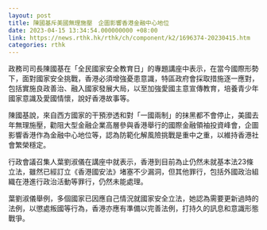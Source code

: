 ```yaml
---
layout: post
title: 陳國基斥美國無理施壓　企圖影響香港金融中心地位
date: 2023-04-15 13:34:54.000000000 +08:00
link: https://news.rthk.hk/rthk/ch/component/k2/1696374-20230415.htm
categories: rthk
---
```


政務司司長陳國基在「全民國家安全教育日」的專題講座中表示，在當今國際形勢下，面對國家安全挑戰，香港必須增強憂患意識，特區政府會採取措施逐一應對，包括實施良政善治、融入國家發展大局，以至加強愛國主意宣傳教育，培養青少年國家意識及愛國情懷，說好香港故事等。

陳國基說，來自西方國家的干預滲透和對「一國兩制」的抹黑都不會停止，美國去年無理施壓，勸阻大型金融企業高層參與香港舉行的國際金融領袖投資峰會，企圖影響香港作為金融中心地位等，認為防範化解風險挑戰是重中之重，以維持香港社會繁榮穩定。

行政會議召集人葉劉淑儀在講座中就表示，香港到目前為止仍然未就基本法23條立法，雖然已經訂立《香港國安法》堵塞不少漏洞，但其他罪行，包括外國政治組織在港進行政治活動等罪行，仍然未能處理。

葉劉淑儀舉例，多個國家已因應自己情況就國家安全立法，她認為需要更新過時的法例，以懲處叛國等行為，香港亦應有準備以完善法例，打持久的訊息和意識形態戰爭。
